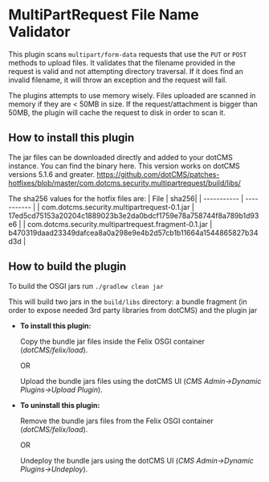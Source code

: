 # MultiPartRequest File Name Validator

This plugin scans `multipart/form-data` requests that use the `PUT` or `POST` methods to upload files.  It validates that the filename provided in the request is valid and not attempting directory traversal.  If it does find an invalid filename, it will throw an exception and the request will fail. 

The plugins attempts to use memory wisely.  Files uploaded are scanned in memory if they are < 50MB in size.  If the request/attachment is bigger than 50MB, the plugin will cache the request to disk in order to scan it.

## How to install this plugin

The jar files can be downloaded directly and added to your dotCMS instance. You can find the binary here.  This version works on dotCMS versions 5.1.6 and greater.
https://github.com/dotCMS/patches-hotfixes/blob/master/com.dotcms.security.multipartrequest/build/libs/

The sha256 values for the hotfix files are:
| File | sha256|
| ----------- | ----------- |
| com.dotcms.security.multipartrequest-0.1.jar | 17ed5cd75153a20204c1889023b3e2da0bdcf1759e78a758744f8a789b1d93e6 |
| com.dotcms.security.multipartrequest.fragment-0.1.jar | b470319daad23349dafcea8a0a298e9e4b2d57cb1b11664a1544865827b34d3d |




## How to build the plugin

To build the OSGI jars run
`./gradlew clean jar`

This will build two jars in the `build/libs` directory: a bundle fragment (in order to expose needed 3rd party libraries from dotCMS) and the plugin jar 

* **To install this plugin:**

    Copy the bundle jar files inside the Felix OSGI container (*dotCMS/felix/load*).
        
    OR
        
    Upload the bundle jars files using the dotCMS UI (*CMS Admin->Dynamic Plugins->Upload Plugin*).

* **To uninstall this plugin:**
    
    Remove the bundle jars files from the Felix OSGI container (*dotCMS/felix/load*).

    OR

    Undeploy the bundle jars using the dotCMS UI (*CMS Admin->Dynamic Plugins->Undeploy*).

